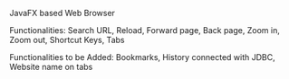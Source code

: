 JavaFX based Web Browser

Functionalities:
Search URL,
Reload,
Forward page,
Back page,
Zoom in,
Zoom out,
Shortcut Keys,
Tabs

Functionalities to be Added:
Bookmarks,
History connected with JDBC,
Website name on tabs